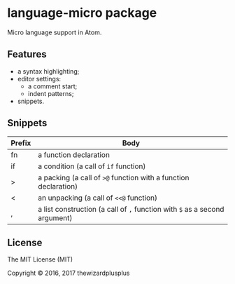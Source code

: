 # language-micro package

Micro language support in Atom.

## Features

* a syntax highlighting;
* editor settings:
	* a comment start;
	* indent patterns;
* snippets.

## Snippets

Prefix | Body
--- | ---
fn | a function declaration
if | a condition (a call of `if` function)
> | a packing (a call of `>@` function with a function declaration)
< | an unpacking (a call of `<<@` function)
, | a list construction (a call of `,` function with `$` as a second argument)

## License

The MIT License (MIT)

Copyright &copy; 2016, 2017 thewizardplusplus
